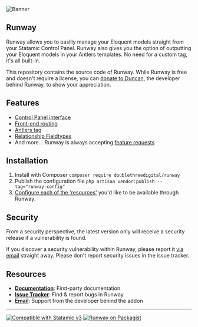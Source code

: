 ![Banner](https://raw.githubusercontent.com/doublethreedigital/runway/master/banner.png)

## Runway

Runway allows you to easilly manage your Eloquent models straight from your Statamic Control Panel. Runway also gives you the option of outputting your Eloquent models in your Antlers templates. No need for a custom tag, it's all built-in.

This repository contains the source code of Runway. While Runway is free and doesn't require a license, you can [donate to Duncan](https://duncanmcclean.com/donate), the developer behind Runway, to show your appreciation.

## Features

* [Control Panel interface](https://runway.duncanmcclean.com/control-panel)
* [Front-end routing](https://runway.duncanmcclean.com/front-end-routing)
* [Antlers tag](https://runway.duncanmcclean.com/templating)
* [Relationship Fieldtypes](https://runway.duncanmcclean.com/fieldtypes)
* And more... Runway is always accepting [feature requests](https://github.com/doublethreedigital/runway/issues/new?assignees=&labels=feature+request&template=feature_request.yml)

## Installation

1. Install with Composer `composer require doublethreedigital/runway`
2. Publish the configuration file `php artisan vendor:publish --tag="runway-config"`
3. [Configure each of the 'resources'](https://runway.duncanmcclean.com/resources) you'd like to be available through Runway.

## Security

From a security perspective, the latest version only will receive a security release if a vulnerability is found.

If you discover a security vulnerability within Runway, please report it [via email](mailto:duncan@doublethree.digital) straight away. Please don't report security issues in the issue tracker.

## Resources

* [**Documentation**](https://runway.duncanmcclean.com): First-party documentation
* [**Issue Tracker**](https://github.com/doublethreedigital/runway/issues): Find & report bugs in Runway
* [**Email**](mailto:duncan@doublethree.digital): Support from the developer behind the addon

---

<p>
<a href="https://statamic.com"><img src="https://img.shields.io/badge/Statamic-3.0+-FF269E?style=for-the-badge" alt="Compatible with Statamic v3"></a>
<a href="https://packagist.org/packages/doublethreedigital/runway/stats"><img src="https://img.shields.io/packagist/v/doublethreedigital/runway?style=for-the-badge" alt="Runway on Packagist"></a>
</p>
